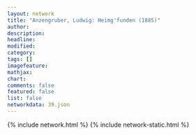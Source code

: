 ```yaml
---
layout: network
title: "Anzengruber, Ludwig: Heimg'funden (1885)"
author:
description:
headline:
modified:
category:
tags: []
imagefeature: 
mathjax: 
chart: 
comments: false
featured: false
list: false
networkdata: 39.json
---
```

{% include network.html %}
{% include network-static.html %}
